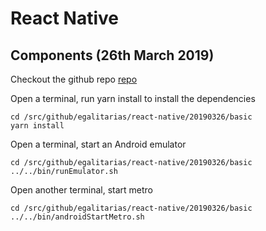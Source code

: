 # React Native

## Components (26th March 2019) ##

Checkout the github repo
[repo](https://github.com/Egalitarias/react-native.git)

Open a terminal, run yarn install to install the dependencies
```
cd /src/github/egalitarias/react-native/20190326/basic
yarn install
```

Open a terminal, start an Android emulator
```
cd /src/github/egalitarias/react-native/20190326/basic
../../bin/runEmulator.sh 
```

Open another terminal, start metro
```
cd /src/github/egalitarias/react-native/20190326/basic
../../bin/androidStartMetro.sh
```



